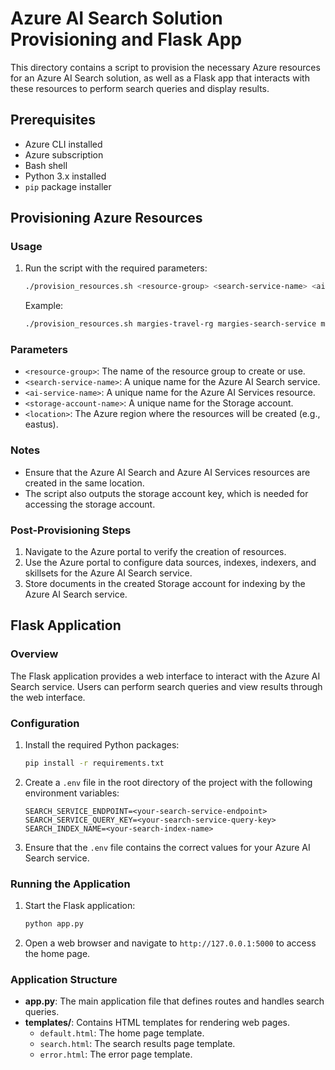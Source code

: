 # Azure AI Search Solution Provisioning and Flask App

This directory contains a script to provision the necessary Azure resources for an Azure AI Search solution, as well as a Flask app that interacts with these resources to perform search queries and display results.

## Prerequisites

- Azure CLI installed
- Azure subscription
- Bash shell
- Python 3.x installed
- `pip` package installer

## Provisioning Azure Resources

### Usage

1. Run the script with the required parameters:
    ```bash
    ./provision_resources.sh <resource-group> <search-service-name> <ai-service-name> <storage-account-name> <location>
    ```

    Example:
    ```bash
    ./provision_resources.sh margies-travel-rg margies-search-service margies-ai-service margiesstorage eastus
    ```

### Parameters

- `<resource-group>`: The name of the resource group to create or use.
- `<search-service-name>`: A unique name for the Azure AI Search service.
- `<ai-service-name>`: A unique name for the Azure AI Services resource.
- `<storage-account-name>`: A unique name for the Storage account.
- `<location>`: The Azure region where the resources will be created (e.g., eastus).

### Notes

- Ensure that the Azure AI Search and Azure AI Services resources are created in the same location.
- The script also outputs the storage account key, which is needed for accessing the storage account.

### Post-Provisioning Steps

1. Navigate to the Azure portal to verify the creation of resources.
2. Use the Azure portal to configure data sources, indexes, indexers, and skillsets for the Azure AI Search service.
3. Store documents in the created Storage account for indexing by the Azure AI Search service.

## Flask Application

### Overview

The Flask application provides a web interface to interact with the Azure AI Search service. Users can perform search queries and view results through the web interface.

### Configuration

1. Install the required Python packages:
    ```bash
    pip install -r requirements.txt
    ```

2. Create a `.env` file in the root directory of the project with the following environment variables:
    ```env
    SEARCH_SERVICE_ENDPOINT=<your-search-service-endpoint>
    SEARCH_SERVICE_QUERY_KEY=<your-search-service-query-key>
    SEARCH_INDEX_NAME=<your-search-index-name>
    ```

3. Ensure that the `.env` file contains the correct values for your Azure AI Search service.

### Running the Application

1. Start the Flask application:
    ```bash
    python app.py
    ```

2. Open a web browser and navigate to `http://127.0.0.1:5000` to access the home page.

### Application Structure

- **app.py**: The main application file that defines routes and handles search queries.
- **templates/**: Contains HTML templates for rendering web pages.
  - `default.html`: The home page template.
  - `search.html`: The search results page template.
  - `error.html`: The error page template.
